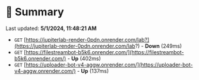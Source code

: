 # 📖 Summary
Last updated: **5/1/2024, 11:48:21 AM**

- `GET` [https://jupiterlab-render-0pdn.onrender.com/lab?](https://jupiterlab-render-0pdn.onrender.com/lab?) - **Down** (249ms)
- `GET` [https://filestreambot-b5k6.onrender.com/](https://filestreambot-b5k6.onrender.com/) - **Up** (402ms)
- `GET` [https://uploader-bot-v4-aggw.onrender.com/](https://uploader-bot-v4-aggw.onrender.com/) - **Up** (137ms)
